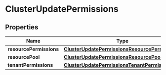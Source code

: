 

# ClusterUpdatePermissions

## Properties

Name | Type | Description | Notes
------------ | ------------- | ------------- | -------------
**resourcePermissions** | [**ClusterUpdatePermissionsResourcePermissions**](ClusterUpdatePermissionsResourcePermissions.md) |  |  [optional]
**resourcePool** | [**ClusterUpdatePermissionsResourcePool**](ClusterUpdatePermissionsResourcePool.md) |  |  [optional]
**tenantPermissions** | [**ClusterUpdatePermissionsTenantPermissions**](ClusterUpdatePermissionsTenantPermissions.md) |  |  [optional]



